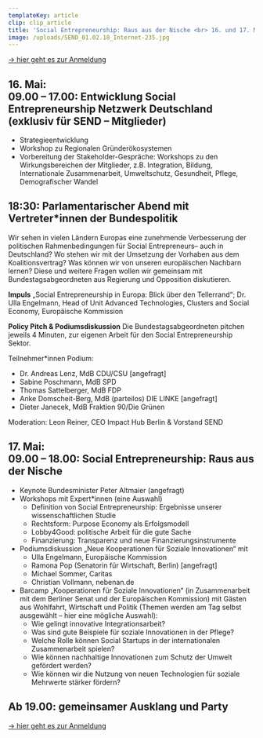 ```yaml
---
templateKey: article
clip: clip_article
title: 'Social Entrepreneurship: Raus aus der Nische <br> 16. und 17. Mai in Berlin'
image: /uploads/SEND_01.02.18_Internet-235.jpg
---
```


[→ hier geht es zur Anmeldung](https://www.eventbrite.de/e/social-entrepreneurship-raus-aus-der-nische-tickets-58867434080)

## 16. Mai: <br> 09.00 – 17.00: Entwicklung Social Entrepreneurship Netzwerk Deutschland (exklusiv für SEND – Mitglieder)

- Strategieentwicklung
- Workshop zu Regionalen Gründerökosystemen
- Vorbereitung der Stakeholder-Gespräche: Workshops zu den Wirkungsbereichen der Mitglieder, z.B. Integration, Bildung, Internationale Zusammenarbeit, Umweltschutz, Gesundheit, Pflege, Demografischer Wandel

## 18:30: Parlamentarischer Abend mit Vertreter*innen der Bundespolitik

Wir sehen in vielen Ländern Europas eine zunehmende Verbesserung der politischen
Rahmenbedingungen für Social Entrepreneurs– auch in Deutschland? Wo stehen wir mit der
Umsetzung der Vorhaben aus dem Koalitionsvertrag? Was können wir von unseren europäischen
Nachbarn lernen? Diese und weitere Fragen wollen wir gemeinsam mit Bundestagsabgeordneten aus
Regierung und Opposition diskutieren.

**Impuls**
„Social Entrepreneurship in Europa: Blick über den Tellerrand“; Dr. Ulla Engelmann, Head of Unit
Advanced Technologies, Clusters and Social Economy, Europäische Kommission

**Policy Pitch & Podiumsdiskussion**
Die Bundestagsabgeordneten pitchen jeweils 4 Minuten, zur eigenen Arbeit für den Social
Entrepreneurship Sektor.

Teilnehmer*innen Podium:
- Dr. Andreas Lenz, MdB CDU/CSU [angefragt]
- Sabine Poschmann, MdB SPD
- Thomas Sattelberger, MdB FDP
- Anke Domscheit-Berg, MdB (parteilos) DIE LINKE [angefragt]
- Dieter Janecek, MdB Fraktion 90/Die Grünen

Moderation: Leon Reiner, CEO Impact Hub Berlin & Vorstand SEND

## 17. Mai: <br> 09.00 – 18.00: Social Entrepreneurship: Raus aus der Nische
- Keynote Bundesminister Peter Altmaier (angefragt)
- Workshops mit Expert*innen (eine Auswahl)
  - Definition von Social Entrepreneurship: Ergebnisse unserer wissenschaftlichen Studie
  - Rechtsform: Purpose Economy als Erfolgsmodell
  - Lobby4Good: politische Arbeit für die gute Sache
  - Finanzierung: Transparenz und neue Finanzierungsinstrumente
- Podiumsdiskussion „Neue Kooperationen für Soziale Innovationen“ mit
  - Ulla Engelmann, Europäische Kommission
  - Ramona Pop (Senatorin für Wirtschaft, Berlin) [angefragt]
  - Michael Sommer, Caritas
  - Christian Vollmann, nebenan.de
- Barcamp „Kooperationen für Soziale Innovationen“ (in Zusammenarbeit mit dem Berliner
Senat und der Europäischen Kommission) mit Gästen aus Wohlfahrt, Wirtschaft und Politik
(Themen werden am Tag selbst ausgewählt – hier eine mögliche Auswahl):
  - Wie gelingt innovative Integrationsarbeit?
  - Was sind gute Beispiele für soziale Innovationen in der Pflege?
  - Welche Rolle können Social Startups in der internationalen Zusammenarbeit spielen?
  - Wie können nachhaltige Innovationen zum Schutz der Umwelt gefördert werden?
  - Wie können wir die Nutzung von neuen Technologien für soziale Mehrwerte stärker
fördern?

## Ab 19.00: gemeinsamer Ausklang und Party


[→ hier geht es zur Anmeldung](https://www.eventbrite.de/e/social-entrepreneurship-raus-aus-der-nische-tickets-58867434080)
